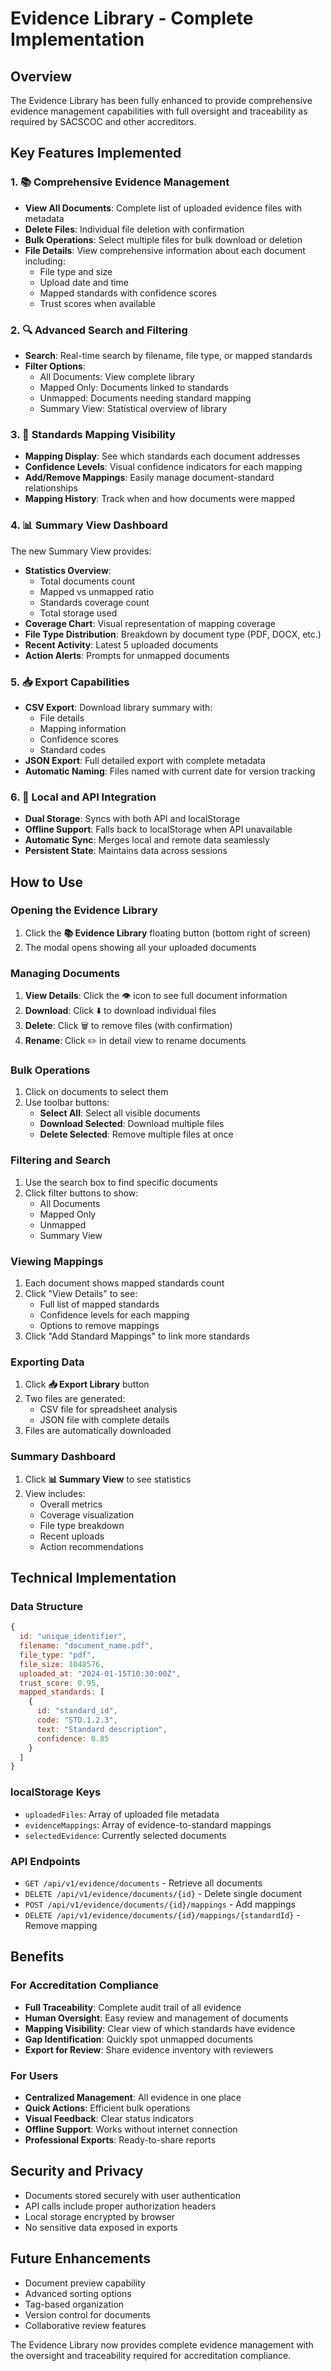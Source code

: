 # Evidence Library - Complete Implementation

## Overview
The Evidence Library has been fully enhanced to provide comprehensive evidence management capabilities with full oversight and traceability as required by SACSCOC and other accreditors.

## Key Features Implemented

### 1. 📚 Comprehensive Evidence Management
- **View All Documents**: Complete list of uploaded evidence files with metadata
- **Delete Files**: Individual file deletion with confirmation
- **Bulk Operations**: Select multiple files for bulk download or deletion
- **File Details**: View comprehensive information about each document including:
  - File type and size
  - Upload date and time
  - Mapped standards with confidence scores
  - Trust scores when available

### 2. 🔍 Advanced Search and Filtering
- **Search**: Real-time search by filename, file type, or mapped standards
- **Filter Options**:
  - All Documents: View complete library
  - Mapped Only: Documents linked to standards
  - Unmapped: Documents needing standard mapping
  - Summary View: Statistical overview of library

### 3. 🔗 Standards Mapping Visibility
- **Mapping Display**: See which standards each document addresses
- **Confidence Levels**: Visual confidence indicators for each mapping
- **Add/Remove Mappings**: Easily manage document-standard relationships
- **Mapping History**: Track when and how documents were mapped

### 4. 📊 Summary View Dashboard
The new Summary View provides:
- **Statistics Overview**:
  - Total documents count
  - Mapped vs unmapped ratio
  - Standards coverage count
  - Total storage used
- **Coverage Chart**: Visual representation of mapping coverage
- **File Type Distribution**: Breakdown by document type (PDF, DOCX, etc.)
- **Recent Activity**: Latest 5 uploaded documents
- **Action Alerts**: Prompts for unmapped documents

### 5. 📥 Export Capabilities
- **CSV Export**: Download library summary with:
  - File details
  - Mapping information
  - Confidence scores
  - Standard codes
- **JSON Export**: Full detailed export with complete metadata
- **Automatic Naming**: Files named with current date for version tracking

### 6. 🔄 Local and API Integration
- **Dual Storage**: Syncs with both API and localStorage
- **Offline Support**: Falls back to localStorage when API unavailable
- **Automatic Sync**: Merges local and remote data seamlessly
- **Persistent State**: Maintains data across sessions

## How to Use

### Opening the Evidence Library
1. Click the **📚 Evidence Library** floating button (bottom right of screen)
2. The modal opens showing all your uploaded documents

### Managing Documents
1. **View Details**: Click the 👁 icon to see full document information
2. **Download**: Click ⬇️ to download individual files
3. **Delete**: Click 🗑 to remove files (with confirmation)
4. **Rename**: Click ✏️ in detail view to rename documents

### Bulk Operations
1. Click on documents to select them
2. Use toolbar buttons:
   - **Select All**: Select all visible documents
   - **Download Selected**: Download multiple files
   - **Delete Selected**: Remove multiple files at once

### Filtering and Search
1. Use the search box to find specific documents
2. Click filter buttons to show:
   - All Documents
   - Mapped Only
   - Unmapped
   - Summary View

### Viewing Mappings
1. Each document shows mapped standards count
2. Click "View Details" to see:
   - Full list of mapped standards
   - Confidence levels for each mapping
   - Options to remove mappings
3. Click "Add Standard Mappings" to link more standards

### Exporting Data
1. Click **📥 Export Library** button
2. Two files are generated:
   - CSV file for spreadsheet analysis
   - JSON file with complete details
3. Files are automatically downloaded

### Summary Dashboard
1. Click **📊 Summary View** to see statistics
2. View includes:
   - Overall metrics
   - Coverage visualization
   - File type breakdown
   - Recent uploads
   - Action recommendations

## Technical Implementation

### Data Structure
```javascript
{
  id: "unique_identifier",
  filename: "document_name.pdf",
  file_type: "pdf",
  file_size: 1048576,
  uploaded_at: "2024-01-15T10:30:00Z",
  trust_score: 0.95,
  mapped_standards: [
    {
      id: "standard_id",
      code: "STD.1.2.3",
      text: "Standard description",
      confidence: 0.85
    }
  ]
}
```

### localStorage Keys
- `uploadedFiles`: Array of uploaded file metadata
- `evidenceMappings`: Array of evidence-to-standard mappings
- `selectedEvidence`: Currently selected documents

### API Endpoints
- `GET /api/v1/evidence/documents` - Retrieve all documents
- `DELETE /api/v1/evidence/documents/{id}` - Delete single document
- `POST /api/v1/evidence/documents/{id}/mappings` - Add mappings
- `DELETE /api/v1/evidence/documents/{id}/mappings/{standardId}` - Remove mapping

## Benefits

### For Accreditation Compliance
- **Full Traceability**: Complete audit trail of all evidence
- **Human Oversight**: Easy review and management of documents
- **Mapping Visibility**: Clear view of which standards have evidence
- **Gap Identification**: Quickly spot unmapped documents
- **Export for Review**: Share evidence inventory with reviewers

### For Users
- **Centralized Management**: All evidence in one place
- **Quick Actions**: Efficient bulk operations
- **Visual Feedback**: Clear status indicators
- **Offline Support**: Works without internet connection
- **Professional Exports**: Ready-to-share reports

## Security and Privacy
- Documents stored securely with user authentication
- API calls include proper authorization headers
- Local storage encrypted by browser
- No sensitive data exposed in exports

## Future Enhancements
- Document preview capability
- Advanced sorting options
- Tag-based organization
- Version control for documents
- Collaborative review features

The Evidence Library now provides complete evidence management with the oversight and traceability required for accreditation compliance.